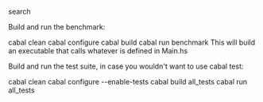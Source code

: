 search

Build and run the benchmark:

cabal clean
cabal configure
cabal build
cabal run benchmark
This will build an executable that calls whatever is defined in Main.hs

Build and run the test suite, in case you wouldn't want to use cabal test:

cabal clean
cabal configure --enable-tests
cabal build all_tests
cabal run all_tests
